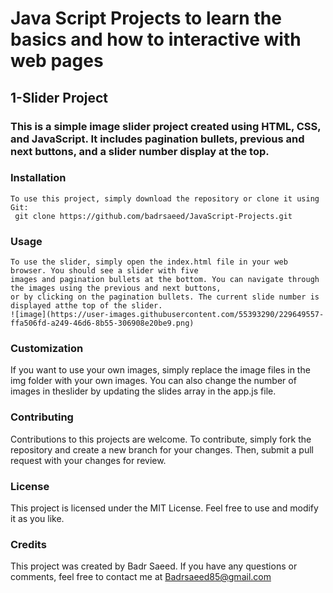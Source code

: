  
# Java Script Projects to learn the basics and how to interactive with web pages

## 1-Slider Project
### This is a simple image slider project created using HTML, CSS, and JavaScript. It includes pagination bullets, previous and next buttons, and a slider number display at the top.

### Installation
    To use this project, simply download the repository or clone it using Git:
     git clone https://github.com/badrsaeed/JavaScript-Projects.git
     
### Usage
    To use the slider, simply open the index.html file in your web browser. You should see a slider with five 
    images and pagination bullets at the bottom. You can navigate through the images using the previous and next buttons,
    or by clicking on the pagination bullets. The current slide number is displayed atthe top of the slider.
    ![image](https://user-images.githubusercontent.com/55393290/229649557-ffa506fd-a249-46d6-8b55-306908e20be9.png)

### Customization
  If you want to use your own images, simply replace the image files in the img folder with your own images. 
  You can also change the number of images in theslider by updating the slides array in the app.js file.
  
### Contributing
  Contributions to this projects are welcome. To contribute, simply fork the repository and create a new branch
  for your changes. Then, submit a pull request with your changes for review.
  
### License
This project is licensed under the MIT License. Feel free to use and modify it as you like.

### Credits
This project was created by Badr Saeed. If you have any questions or comments, feel free to contact me at Badrsaeed85@gmail.com





